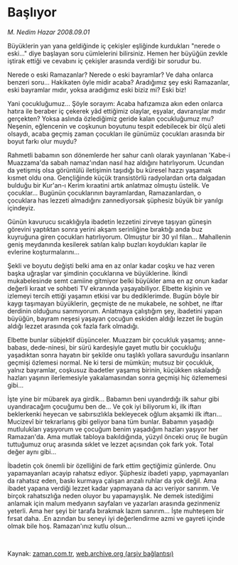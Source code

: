 # Başlıyor

*M. Nedim Hazar 2008.09.01*

<tr><td class="metin" colspan="2" style="padding-top: 20px; padding-left: 5px; padding-right: 10px;">Büyüklerin yan yana geldiğinde iç çekişler eşliğinde kurdukları "nerede o eski..." diye başlayan soru cümlelerini bilirsiniz. Hemen her büyüğün zevkle iştirak ettiği ve cevabını iç çekişler arasında verdiği bir sorudur bu.</td></tr><tr><td class="metin" colspan="2" style="padding-top: 20px; padding-left: 5px; padding-right: 10px;"><p>Nerede o eski Ramazanlar? Nerede o eski bayramlar? Ve daha onlarca benzeri soru... Hakikaten öyle midir acaba? Aradığımız şey eski Ramazanlar, eski bayramlar mıdır, yoksa aradığımız eski biziz mi? Eski biz!
<p>Yani çocukluğumuz... Şöyle sorayım: Acaba hafızamıza akın eden onlarca hatıra ile beraber iç çekerek yâd ettiğimiz olaylar, eşyalar, davranışlar mıdır gerçekten? Yoksa aslında özlediğimiz geride kalan çocukluğumuz mu? Neşenin, eğlencenin ve coşkunun boyutunu tespit edebilecek bir ölçü aleti olsaydı, acaba geçmiş zaman çocukları ile günümüz çocukları arasında bir boyut farkı olur muydu?
<p>Rahmetli babamın son dönemlerde her sahur canlı olarak yayınlanan 'Kabe-i Muazzama'da sabah namaz'ından nasıl haz aldığını hatırlıyorum. Ucundan da yetişmiş olsa görüntülü iletişimin taşıdığı bu küresel hazzı yaşamak kısmet oldu ona. Gençliğinde küçük transistörlü radyolardan orta dalgadan bulduğu bir Kur'an-ı Kerim kıraatini artık anlatmaz olmuştu üstelik. Ve çocuklar... Bugünün çocuklarının bayramlardan, Ramazanlardan, o çocuklara has lezzeti almadığını zannediyorsak şüphesiz büyük bir yanılgı içindeyiz. 
<p>Günün kavurucu sıcaklığıyla ibadetin lezzetini zirveye taşıyan güneşin görevini yaptıktan sonra yerini akşam serinliğine bıraktığı anda buz kuyruğuna giren çocukları hatırlıyorum. Olmuştur bir 30 yıl filan... Mahallenin geniş meydanında kesilerek satılan kalıp buzları koydukları kaplar ile evlerine koşturmalarını... 
<p>Şekli ve boyutu değişti belki ama en az onlar kadar coşku ve haz veren başka uğraşlar var şimdinin çocuklarına ve büyüklerine. İkindi mukabelesinde semt camiine gitmiyor belki büyükler ama en az onun kadar değerli kıraat ve sohbeti TV ekranında yaşayabiliyor. Elbette kişinin ve izlemeyi tercih ettiği yaşamın etkisi var bu dediklerimde. Bugün böyle bir kaygı taşımayan büyüklerin, geçmişte de ne mukabele, ne sohbet, ne iftar derdinin olduğunu sanmıyorum. Anlatmaya çalıştığım şey, ibadetini yapan büyüğün, bayram neşesi yaşayan çocuğun eskiden aldığı lezzet ile bugün aldığı lezzet arasında çok fazla fark olmadığı. 
<p>Elbette bunlar sübjektif düşünceler. Muazzam bir çocukluk yaşamış; anne-babası, dede-ninesi, bir sürü kardeşiyle gayet mutlu bir çocukluğu yaşadıktan sonra hayatın bir şekilde onu taşlıklı yollara savurduğu insanların geçmişi özlemesi normal. Ne ki tersi de mümkün; mutsuz bir çocukluk, yalnız bayramlar, coşkusuz ibadetler yaşamış birinin, küçükken ıskaladığı hazları yaşının ilerlemesiyle yakalamasından sonra geçmişi hiç özlememesi gibi...
<p>İşte yine bir mübarek aya girdik... Babamın beni uyandırdığı ilk sahur gibi uyandıracağım çocuğumu ben de... Ve çok iyi biliyorum ki, ilk iftarı beklerkenki heyecan ve sabırsızlıkla bekleyecek oğlum akşamki ilk iftarı... Mucizevî bir tekrarlanış gibi geliyor bana tüm bunlar. Babamın yaşadığı mutlulukları yaşıyorum ve çocuğum benim yaşadığım hazları yaşıyor her Ramazan'da. Ama mutlak tabloya bakıldığında, yüzyıl önceki oruç ile bugün tuttuğumuz oruç arasında sıklet ve lezzet açısından çok fark yok. Total değer aynı gibi...
<p>İbadetin çok önemli bir özelliğini de fark ettim geçtiğimiz günlerde. Onu yapamayanları acayip rahatsız ediyor. Şüphesiz ibadeti yapıp, yapmayanları da rahatsız eden, baskı kurmaya çalışan arızalı ruhlar da yok değil. Ama ibadet yapana verdiği lezzet kadar yapmayana da acı veriyor sanırım. Ve birçok rahatsızlığa neden oluyor bu yapamayışlık. Ne demek istediğimi anlamak için malum medyanın sayfaları ve yazarları arasında gezinmeniz yeterli. Ama her şeyi bir tarafa bırakmak lazım sanırım... İşte muhteşem bir fırsat daha. .En azından bu seneyi iyi değerlendirme azmi ve gayreti içinde olmak bile hoş. Ramazan'ınız kutlu olsun...
<p>
<p><br/></p></p></p></p></p></p></p></p></p></p></td></tr>

Kaynak: [zaman.com.tr](http://zaman.com.tr/yazar.do?yazino=732548), [web.archive.org (arşiv bağlantısı)](http://web.archive.org/web/20080923134024/http://zaman.com.tr:80/yazar.do?yazino=732548)
